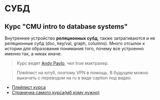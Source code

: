 # СУБД

## Курс "CMU intro to database systems"

Внутреннее устройство **реляционных субд**, также затрагиваются и не реляционные субд (doc, key/val, graph, columns). Много отсылок к истории для образования понимания того, почему все устроенно именно так, а
 никак иначе.

> Курс ведет [Andy Pavlo](https://www.cs.cmu.edu/~pavlo/), чел true мактрахер.

> Плейлист на ютуб, поэтому VPN в помощь. В будущем можно выкачать с переводом на ru в виде caption под видео.

- [Плейлист курса](https://youtube.com/playlist?list=PLSE8ODhjZXjYDBpQnSymaectKjxCy6BYq&si=QRwe6L5k-_gUoBaE)
- [Страничка самого курса(мб кому нужно)](https://15445.courses.cs.cmu.edu/fall2024/)

